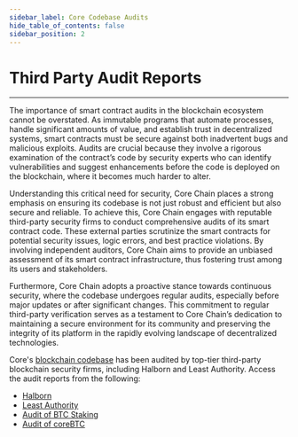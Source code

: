 ```yaml
---
sidebar_label: Core Codebase Audits
hide_table_of_contents: false
sidebar_position: 2
---
```


# Third Party Audit Reports
---

The importance of smart contract audits in the blockchain ecosystem cannot be overstated. As immutable programs that automate processes, handle significant amounts of value, and establish trust in decentralized systems, smart contracts must be secure against both inadvertent bugs and malicious exploits. Audits are crucial because they involve a rigorous examination of the contract’s code by security experts who can identify vulnerabilities and suggest enhancements before the code is deployed on the blockchain, where it becomes much harder to alter.

Understanding this critical need for security, Core Chain places a strong emphasis on ensuring its codebase is not just robust and efficient but also secure and reliable. To achieve this, Core Chain engages with reputable third-party security firms to conduct comprehensive audits of its smart contract code. These external parties scrutinize the smart contracts for potential security issues, logic errors, and best practice violations. By involving independent auditors, Core Chain aims to provide an unbiased assessment of its smart contract infrastructure, thus fostering trust among its users and stakeholders.

Furthermore, Core Chain adopts a proactive stance towards continuous security, where the codebase undergoes regular audits, especially before major updates or after significant changes. This commitment to regular third-party verification serves as a testament to Core Chain’s dedication to maintaining a secure environment for its community and preserving the integrity of its platform in the rapidly evolving landscape of decentralized technologies.

Core's [blockchain codebase](https://github.com/coredao-org) has been audited by top-tier third-party blockchain security firms, including Halborn and Least Authority. Access the audit reports from the following:

* [Halborn](https://github.com/HalbornSecurity/PublicReports/blob/master/Solidity%20Smart%20Contract%20Audits/CoreDAO_Genesis_Smart_Contract_Security_Audit_Report_Halborn_Final.pdf)
* [Least Authority](https://leastauthority.com/blog/audits/audit-of-core-dao-layer-1-smart-contracts/)
* [Audit of BTC Staking](https://www.halborn.com/audits/coredao/btc-staking)
* [Audit of coreBTC](https://www.halborn.com/audits/coredao/corebtc)